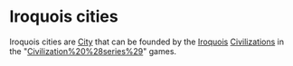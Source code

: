 # Iroquois cities

Iroquois cities are [City](cities) that can be founded by the [Iroquois](Iroquois) [Civilizations](civilization) in the "[Civilization%20%28series%29](Civilization)" games.